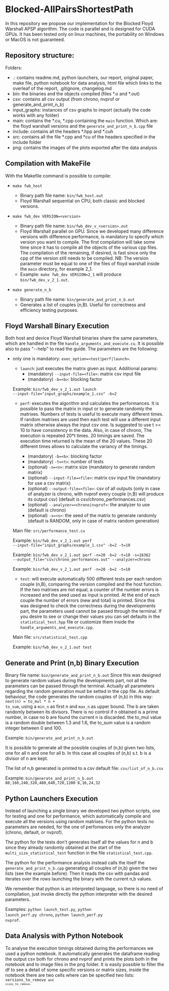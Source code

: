 # Blocked-AllPairsShortestPath

In this repository we propose our implementation for the Blocked Floyd Warshall APSP algorithm. The code is parallel and is designed for CUDA GPUs.
It has been tested only on linux machines, the portability on Windows or MacOS is not guaranteed.

## Repository structure:

Folders:
* .: contains readme.md, python launchers, our report, original paper, make file, python notebook for data analysis, html file which links to the overleaf of the report, .gitignore, changelog.md
* bin: the binaries and the objects compiled (files *.o and *.out)
* csv: contains all csv output (from chrono, nvprof or generate_and_print_n_b)
* input_graphs: instances of csv graphs to import (actually the code works with any folder)
* main: contains the *.cu, *.cpp containing the <code>main</code> function. Which are: the floyd warshall versions and the <code>generate_and_print_n_b.cpp</code> file
* include: contains all the headers *.hpp and *.cuh
* src: contains all the file *.cpp and *cu of the headers specified in the include folder 
* png: contains the images of the plots exported after the data analysis

## Compilation with MakeFile

With the Makefile command is possible to compile:

* <code>make fwb_host</code>
    - Binary path file name: <code>bin/fwb_host.out</code>
    - Floyd Warshall sequential on CPU, both classic and blocked versions.

* <code>make fwb_dev VERSION=\<version\></code>
    - Binary path file name: <code>bin/fwb_dev_v_\<version\>.out</code>
    - Floyd Warshall parallel on GPU. Since we developed many difference versions with difference performance, is mandatory to specify which version you want to compile. The first compilation will take some time since it has to compile all the objects of the various cpp files. The compilation of the remaining, if desired, is fast since only the cpp of the version still needs to be compiled. NB: The version parameter must be equal to one of the files of floyd warshall inside the <code>main</code> directory, for example 2_1.
    - Example: <code>make fwb_dev VERSION=2_1</code> will produce <code>bin/fwb_dev_v_2_1.out</code>.

* <code>make generate_n_b</code>
    - Binary path file name: <code>bin/generate_and_print_n_b.out</code>
    - Generates a list of couples (n,B). Useful for correctness and efficiency testing purposes. 

## Floyd Warshall Binary Execution

Both host and device Floyd Warshall binaries share the same parameters, which are handled in the file <code>handle_arguments_and_execute.cu</code>.
It is possible also to pass "--help" to read the guide.
The parameters are the following:

* only one is mandatory: <code>exec_option=\<test\|perf\|launch></code>.

    - <code>launch</code>: just executes the matrix given as input. Additional params:
        - (mandatory) <code>--input-file=\<file\></code>: matrix csv input file
        - (mandatory) <code>-b=\<b\></code>: blocking factor
        
    Example: <code>bin/fwb_dev_v_2_1.out launch --input-file="input_graphs/example_1.csv" -b=2</code>

    - <code>perf</code>: executes the algorithm and calculates the performances. It is possible to pass the matrix in input or to generate randomly the matrixes. Numbers of tests is useful to execute many different times. If random matrixes are used then each test will use a different input matrix otherwise always the input csv one. Is suggested to use t >= 10 to have consistency in the data. Also, in case of chrono, The execution is repeated 20*t times. 20 timings are saved. The execution time returned is the mean of the 20 values. These 20 different times allows to calculate the variancy of the timings.

        - (mandatory) <code>-b=\<b\></code>: blocking factor
        - (mandatory) <code>-t=\<t\></code>: number of tests
        - (optional)  <code>-n=\<n\></code>: matrix size (mandatory to generate random matrix)
        - (optional)  <code>--input-file=\<file\></code>: matrix csv input file (mandatory for use a csv matrix) 
        - (optional)  <code>--output-file=\<file\></code>: csv of all outputs (only in case of analyzer is chrono, with nvprof every couple (n,B) will produce its output csv) (default is csv/chrono_performances.csv)
        - (optional)  <code>--analyzer=\<chrono\|nvprof\></code>: the analyzer to use (default is chrono)
        - (optional)  <code>-s=\<s\></code>: the seed of the matrix to generate randomly (default is RANDOM, only in case of matrix random generation)

    Main file: <code>src/performance_test.cu</code>
        
    Example: <code>bin/fwb_dev_v_2_1.out perf --input-file="input_graphs/example_1.csv" -b=2 -t=10</code>
        
    Example: <code>bin/fwb_dev_v_2_1.out perf -n=20 -b=2 -t=10 -s=16362 --output_file="csv/chrono_performances.out" --analyzer=chrono</code>
        
    Example: <code>bin/fwb_dev_v_2_1.out perf -n=20 -b=2 -t=10</code>

    - <code>test</code>: will execute automatically 500 different tests per each random couple (n,B), comparing the version compiled and the host function. If the two matrixes are not equal, a counter of the number errors is increased and the seed used as input is printed. At the end of each couple the number of errors (new and total) is printed. Since this was designed to check the correctness during the developments part, the parameters used cannot be passed through the terminal. If you desire to see or change their values you can set defaults in the <code>statistical_test.hpp</code> file or customize them inside the <code>handle_arguments_and_execute.cpp</code>. 
        
    Main file: <code>src/statistical_test.cpp</code>

    Example: <code>bin/fwb_dev_v_2_1.out test</code>

## Generate and Print (n,b) Binary Execution
Binary file name: <code>bin/generate_and_print_n_b.out</code>
Since this was designed to generate random values during the developments part, not all the parameters can be passed through the terminal. 
Actually all parameters regarding the random generation must be setted in the cpp file.
As default behaviour, the code generates the random couples of (n,b) in this way: <code>next(n) = to_mul * n + to_sum</code>, using a <code>min_n</code> as first n and <code>max_n</code> as upper bound. 
The b are taken randomly between its divisors. There is no control if n obtained is a prime number, in case no b are found the current n is discarded. the to_mul value is a random double between 1.3 and 1.6, the to_sum value is a random integer between 0 and 100.

Example: <code>bin/generate_and_print_n_b.out</code>

It is possible to generate all the possible couples of (n,b) given two lists, one for all n and one for all b.
In this case all couples of (n,b) s.t. b is a divisor of n are kept.

The list of n,b generated is printed to a csv default file: <code>csv/list_of_n_b.csv</code>

Example: <code>bin/generate_and_print_n_b.out 80,160,240,320,480,640,720,1200 8,16,24,32</code>

## Python Launchers Execution

Instead of launching a single binary we developed two python scripts, one for testing and one for performance, which automatically compile and execute all the versions using random matrixes. For the python tests no parameters are needed, for the one of perfomances only the analyzer (chrono, default, or nvprof).

The python for the tests don't generates itself all the values for n and b since they already randomly obtained at the start of the <code>multi_size_statistical_test</code> function in the file <code>statistical_test.cpp</code>.

The python for the performance analysis instead calls the itself the <code>generate_and_print_n_b.cpp</code> generating all couples of (n,b) given the two lists (see the example before).
Then it reads the csv with pandas and iterates over the rows launching the binary with the current n,b values.

We remember that python is an interpreted language, so there is no need of compilation, just invoke directly the python interpreter with the desired parameters.

Examples:
<code>python launch_test.py</code>,
<code>python launch_perf.py chrono</code>,
<code>python launch_perf.py nvprof</code>.

## Data Analysis with Python Notebook
To analyse the execution timings obtained during the performances we used a python notebook.
It automatically generates the dataframe reading the output csv both for chrono and nvprof and prints the plots both in the notebook and to image files in the png folder.
It is easily possible to filter the df to see a detail of some specific versions or matrix sizes, inside the notebook there are two cells where can be specified two lists: <code>versions_to_remove<code> and <code>sizes_to_remove</code>.
